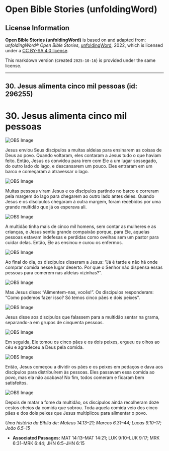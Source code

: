 # Open Bible Stories (unfoldingWord)

## License Information

**Open Bible Stories (unfoldingWord)** is based on and adapted from: _unfoldingWord® Open Bible Stories_, [unfoldingWord](https://unfoldingword.org/utw), 2022, which is licensed under a [CC BY-SA 4.0 license](https://creativecommons.org/licenses/by-sa/4.0/legalcode.en).

This markdown version (created `2025-10-16`) is provided under the same license.



--------------------------------

## 30. Jesus alimenta cinco mil pessoas (id: 296255)

30\. Jesus alimenta cinco mil pessoas
=====================================

![OBS Image](https://cdn.door43.org/obs/jpg/360px/obs-en-30-01.jpg)

Jesus enviou Seus discípulos a muitas aldeias para ensinarem as coisas de Deus ao povo. Quando voltaram, eles contaram a Jesus tudo o que haviam feito. Então, Jesus os convidou para irem com Ele a um lugar sossegado, do outro lado do lago, e descansarem um pouco. Eles entraram em um barco e começaram a atravessar o lago.

![OBS Image](https://cdn.door43.org/obs/jpg/360px/obs-en-30-02.jpg)

Muitas pessoas viram Jesus e os discípulos partindo no barco e correram pela margem do lago para chegarem ao outro lado antes deles. Quando Jesus e os discípulos chegaram à outra margem, foram recebidos por uma grande multidão que já os esperava ali.

![OBS Image](https://cdn.door43.org/obs/jpg/360px/obs-en-30-03.jpg)

A multidão tinha mais de cinco mil homens, sem contar as mulheres e as crianças, e Jesus sentiu grande compaixão porque, para Ele, aquelas pessoas estavam indefesas e perdidas como ovelhas sem um pastor para cuidar delas. Então, Ele as ensinou e curou os enfermos.

![OBS Image](https://cdn.door43.org/obs/jpg/360px/obs-en-30-04.jpg)

Ao final do dia, os discípulos disseram a Jesus: “Já é tarde e não há onde comprar comida nesse lugar deserto. Por que o Senhor não dispensa essas pessoas para comerem nas aldeias vizinhas?”.

![OBS Image](https://cdn.door43.org/obs/jpg/360px/obs-en-30-05.jpg)

Mas Jesus disse: “Alimentem\-nas, vocês!”. Os discípulos responderam: “Como podemos fazer isso? Só temos cinco pães e dois peixes".

![OBS Image](https://cdn.door43.org/obs/jpg/360px/obs-en-30-06.jpg)

Jesus disse aos discípulos que falassem para a multidão sentar na grama, separando\-a em grupos de cinquenta pessoas.

![OBS Image](https://cdn.door43.org/obs/jpg/360px/obs-en-30-07.jpg)

Em seguida, Ele tomou os cinco pães e os dois peixes, ergueu os olhos ao céu e agradeceu a Deus pela comida.

![OBS Image](https://cdn.door43.org/obs/jpg/360px/obs-en-30-08.jpg)

Então, Jesus começou a dividir os pães e os peixes em pedaços e dava aos discípulos para distribuírem às pessoas. Eles passavam essa comida ao povo, mas ela não acabava! No fim, todos comeram e ficaram bem satisfeitos.

![OBS Image](https://cdn.door43.org/obs/jpg/360px/obs-en-30-09.jpg)

Depois de matar a fome da multidão, os discípulos ainda recolheram doze cestos cheios da comida que sobrou. Toda aquela comida veio dos cinco pães e dos dois peixes que Jesus multiplicou para alimentar o povo.

*Uma história da Bíblia de: Mateus 14\.13–21; Marcos 6\.31–44; Lucas 9\.10–17; João 6\.5–15*

* **Associated Passages:** MAT 14:13–MAT 14:21; LUK 9:10–LUK 9:17; MRK 6:31–MRK 6:44; JHN 6:5–JHN 6:15

